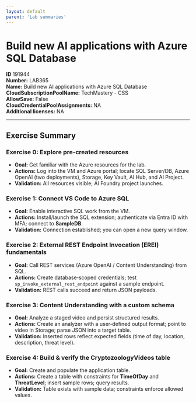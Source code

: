 ```yaml
---
layout: default
parent: 'Lab summaries'
---
```


# Build new AI applications with Azure SQL Database

**ID** 191944  
**Number:** LAB365  
**Name:** Build new AI applications with Azure SQL Database
**CloudSubscriptionPoolName:** TechMastery - CSS  
**AllowSave:** False  
**CloudCredentialPoolAssignments:** NA  
**Additional licenses:** NA  

---

## Exercise Summary
### Exercise 0: Explore pre‑created resources
- **Goal:** Get familiar with the Azure resources for the lab.
- **Actions:** Log into the VM and Azure portal; locate SQL Server/DB, Azure OpenAI (two deployments), Storage, Key Vault, AI Hub, and AI Project.
- **Validation:** All resources visible; AI Foundry project launches.

### Exercise 1: Connect VS Code to Azure SQL
- **Goal:** Enable interactive SQL work from the VM.
- **Actions:** Install/launch the SQL extension; authenticate via Entra ID with MFA; connect to **SampleDB**.
- **Validation:** Connection established; you can open a new query window.

### Exercise 2: External REST Endpoint Invocation (EREI) fundamentals
- **Goal:** Call REST services (Azure OpenAI / Content Understanding) from SQL.
- **Actions:** Create database‑scoped credentials; test `sp_invoke_external_rest_endpoint` against a sample endpoint.
- **Validation:** REST calls succeed and return JSON payloads.

### Exercise 3: Content Understanding with a custom schema
- **Goal:** Analyze a staged video and persist structured results.
- **Actions:** Create an analyzer with a user‑defined output format; point to video in Storage; parse JSON into a target table.
- **Validation:** Inserted rows reflect expected fields (time of day, location, description, threat level).

### Exercise 4: Build & verify the CryptozoologyVideos table
- **Goal:** Create and populate the application table.
- **Actions:** Create a table with constraints for **TimeOfDay** and **ThreatLevel**; insert sample rows; query results.
- **Validation:** Table exists with sample data; constraints enforce allowed values.

